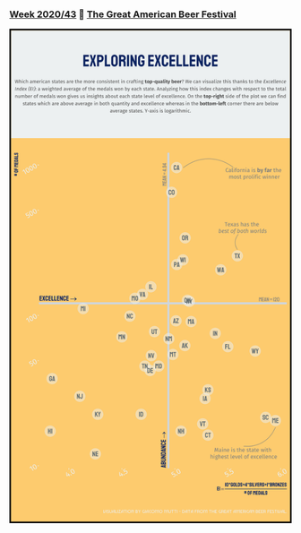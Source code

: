 ### [Week 2020/43](https://github.com/giacomomutti/tidytuesday/blob/main/R/2020_43.rmd) :beer: [The Great American Beer Festival](https://www.greatamericanbeerfestival.com/the-competition/winners/)
![./plots/2020_43/2020_43_Beer_scatter.png](https://raw.githubusercontent.com/giacomomutti/tidytuesday/main/plots/2020_43/2020_43_Beer_scatter.png)
